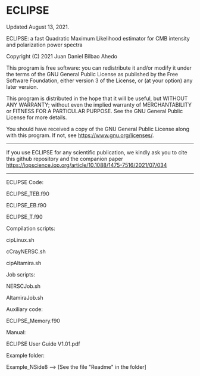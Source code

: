 # ECLIPSE

 Updated August 13, 2021. 

 ECLIPSE: a fast Quadratic Maximum Likelihood estimator for CMB
          intensity and polarization power spectra

 Copyright (C) 2021      Juan Daniel Bilbao Ahedo


 This program is free software: you can redistribute it and/or modify
 it under the terms of the GNU General Public License as published by
 the Free Software Foundation, either version 3 of the License, or
 (at your option) any later version.

 This program is distributed in the hope that it will be useful,
 but WITHOUT ANY WARRANTY; without even the implied warranty of
 MERCHANTABILITY or FITNESS FOR A PARTICULAR PURPOSE.  See the
 GNU General Public License for more details.

 You should have received a copy of the GNU General Public License
 along with this program.  If not, see <https://www.gnu.org/licenses/>.

--------------------------------------------------------------------------------

If you use ECLIPSE for any scientific publication, we kindly ask you to cite this github repository and the companion paper https://iopscience.iop.org/article/10.1088/1475-7516/2021/07/034

________________________________________________________________________________

ECLIPSE Code:

  ECLIPSE_TEB.f90

  ECLIPSE_EB.f90

  ECLIPSE_T.f90


Compilation scripts:

  cipLinux.sh

  cCrayNERSC.sh

  cipAltamira.sh



Job scripts:

  NERSCJob.sh

  AltamiraJob.sh


Auxiliary code:

  ECLIPSE_Memory.f90

Manual:

  ECLIPSE User Guide V1.01.pdf


Example folder:

  Example_NSide8 --> [See the file "Readme" in the folder]




